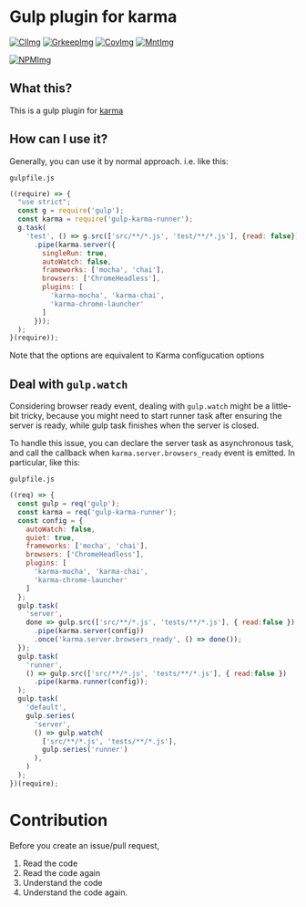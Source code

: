 # Gulp plugin for karma

[![CIImg]][CILink] [![GrkeepImg]][GrkeepLink] [![CovImg]][CovLink] [![MntImg]][MntLink]

[![NPMImg]][NPMLink]

[CIImg]: https://travis-ci.org/Forumouth/gulp-karma-runner.svg?branch=master
[CILink]: https://travis-ci.org/Forumouth/gulp-karma-runner
[GrkeepImg]: https://badges.greenkeeper.io/Forumouth/gulp-karma-runner.svg
[GrkeepLink]: https://greenkeeper.io/
[NPMImg]: https://nodei.co/npm/gulp-karma-runner.png?downloads=true&downloadRank=true&stars=true
[NPMLink]: https://nodei.co/npm/gulp-karma-runner/
[MntImg]: https://api.codeclimate.com/v1/badges/9f62776a481df3001f7a/maintainability
[MntLink]: https://codeclimate.com/github/Forumouth/gulp-karma-runner/maintainability
[CovImg]: https://api.codeclimate.com/v1/badges/9f62776a481df3001f7a/test_coverage
[CovLink]: https://codeclimate.com/github/Forumouth/gulp-karma-runner/test_coverage

## What this?
This is a gulp plugin for [karma](http://karma-runner.github.io/)

## How can I use it?
Generally, you can use it by normal approach. i.e. like this:

`gulpfile.js`
```javascript
((require) => {
  "use strict";
  const g = require('gulp');
  const karma = require('gulp-karma-runner');
  g.task(
    'test', () => g.src(['src/**/*.js', 'test/**/*.js'], {read: false})
      .pipe(karma.server({
        singleRun: true,
        autoWatch: false,
        frameworks: ['mocha', 'chai'],
        browsers: ['ChromeHeadless'],
        plugins: [
          'karma-mocha', 'karma-chai',
          'karma-chrome-launcher'
        ]
      }));
  );
}(require));
```
Note that the options are equivalent to Karma configucation options

## Deal with `gulp.watch`
Considering browser ready event, dealing with `gulp.watch` might be a
little-bit tricky, because you might need to start runner task after ensuring
the server is ready, while gulp task finishes when the server is closed.

To handle this issue, you can declare the server task as asynchronous task,
and call the callback when `karma.server.browsers_ready` event is emitted.
In particular, like this:

`gulpfile.js`
```javascript
((req) => {
  const gulp = req('gulp');
  const karma = req('gulp-karma-runner');
  const config = {
    autoWatch: false,
    quiet: true,
    frameworks: ['mocha', 'chai'],
    browsers: ['ChromeHeadless'],
    plugins: [
      'karma-mocha', 'karma-chai',
      'karma-chrome-launcher'
    ]
  };
  gulp.task(
    'server',
    done => gulp.src(['src/**/*.js', 'tests/**/*.js'], { read:false })
      .pipe(karma.server(config))
      .once('karma.server.browsers_ready', () => done());
  });
  gulp.task(
    'runner',
    () => gulp.src(['src/**/*.js', 'tests/**/*.js'], { read:false })
      .pipe(karma.runner(config));
  );
  gulp.task(
    'default',
    gulp.series(
      'server',
      () => gulp.watch(
        ['src/**/*.js', 'tests/**/*.js'],
        gulp.series('runner')
      ),
    )
  );
})(require);
```

# Contribution
Before you create an issue/pull request,

1. Read the code
2. Read the code again
3. Understand the code
4. Understand the code again.
